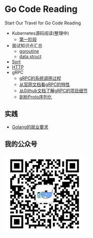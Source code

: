 # Go Code Reading

Start Our Travel for Go Code Reading

- Kubernetes源码阅读(整理中)
    - [第一阶段](https://github.com/Junedayday/code_reading/tree/master/k8s)
- 面试知识点汇总
    - [goroutine](basic/goroutine.md)
    - [data struct](basic/data_struct.md)
- [Sort](sort/sort.go)
- [HTTP](http/server.go)
- gRPC
    - [gRPC的系统调用过程](grpc/grpc1.md)
    - [从官网文档看gRPC的特性](grpc/grpc2.md)
    - [从Github文档了解gRPC的项目细节](grpc/grpc3.md)
    - [剖析Proto序列化](grpc/grpc4.md)
    
## 实践

- [Golang的就业要求](doc/job.md)

## 我的公众号

![我的公众号二维码](img/qrcode_for_golangcoding.jpg)